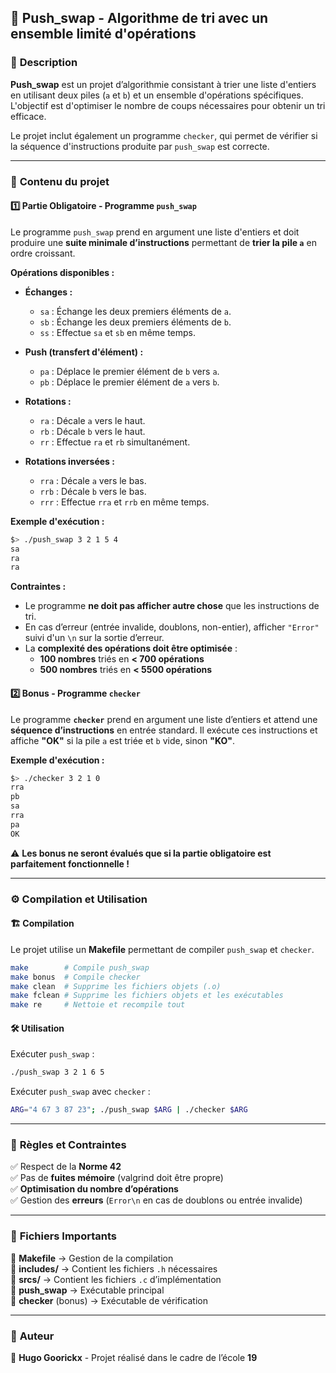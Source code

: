 ## 📌 **Push_swap - Algorithme de tri avec un ensemble limité d'opérations**  

### 📖 **Description**  
**Push_swap** est un projet d’algorithmie consistant à trier une liste d'entiers en utilisant deux piles (`a` et `b`) et un ensemble d'opérations spécifiques. L'objectif est d'optimiser le nombre de coups nécessaires pour obtenir un tri efficace.

Le projet inclut également un programme `checker`, qui permet de vérifier si la séquence d'instructions produite par `push_swap` est correcte.

---

### 📂 **Contenu du projet**  

#### 1️⃣ **Partie Obligatoire - Programme `push_swap`**  
Le programme `push_swap` prend en argument une liste d'entiers et doit produire une **suite minimale d’instructions** permettant de **trier la pile `a`** en ordre croissant.  

**Opérations disponibles :**  
- **Échanges :**  
  - `sa` : Échange les deux premiers éléments de `a`.  
  - `sb` : Échange les deux premiers éléments de `b`.  
  - `ss` : Effectue `sa` et `sb` en même temps.  

- **Push (transfert d'élément) :**  
  - `pa` : Déplace le premier élément de `b` vers `a`.  
  - `pb` : Déplace le premier élément de `a` vers `b`.  

- **Rotations :**  
  - `ra` : Décale `a` vers le haut.  
  - `rb` : Décale `b` vers le haut.  
  - `rr` : Effectue `ra` et `rb` simultanément.  

- **Rotations inversées :**  
  - `rra` : Décale `a` vers le bas.  
  - `rrb` : Décale `b` vers le bas.  
  - `rrr` : Effectue `rra` et `rrb` en même temps.  

**Exemple d'exécution :**  
```bash
$> ./push_swap 3 2 1 5 4
sa
ra
ra
```

**Contraintes :**  
- Le programme **ne doit pas afficher autre chose** que les instructions de tri.  
- En cas d’erreur (entrée invalide, doublons, non-entier), afficher `"Error"` suivi d'un `\n` sur la sortie d’erreur.  
- La **complexité des opérations doit être optimisée** :
  - **100 nombres** triés en **< 700 opérations**  
  - **500 nombres** triés en **< 5500 opérations**  

#### 2️⃣ **Bonus - Programme `checker`**  
Le programme **`checker`** prend en argument une liste d’entiers et attend une **séquence d’instructions** en entrée standard. Il exécute ces instructions et affiche **"OK"** si la pile `a` est triée et `b` vide, sinon **"KO"**.  

**Exemple d'exécution :**  
```bash
$> ./checker 3 2 1 0
rra
pb
sa
rra
pa
OK
```

⚠ **Les bonus ne seront évalués que si la partie obligatoire est parfaitement fonctionnelle !**  

---

### ⚙️ **Compilation et Utilisation**  

#### 🏗 **Compilation**  
Le projet utilise un **Makefile** permettant de compiler `push_swap` et `checker`.  
```bash
make        # Compile push_swap
make bonus  # Compile checker
make clean  # Supprime les fichiers objets (.o)
make fclean # Supprime les fichiers objets et les exécutables
make re     # Nettoie et recompile tout
```

#### 🛠 **Utilisation**  
Exécuter `push_swap` :  
```bash
./push_swap 3 2 1 6 5
```
Exécuter `push_swap` avec `checker` :  
```bash
ARG="4 67 3 87 23"; ./push_swap $ARG | ./checker $ARG
```

---

### 📜 **Règles et Contraintes**  
✅ Respect de la **Norme 42**  
✅ Pas de **fuites mémoire** (valgrind doit être propre)  
✅ **Optimisation du nombre d’opérations**  
✅ Gestion des **erreurs** (`Error\n` en cas de doublons ou entrée invalide)  

---

### 📄 **Fichiers Importants**  
📂 **Makefile** → Gestion de la compilation  
📂 **includes/** → Contient les fichiers `.h` nécessaires  
📂 **srcs/** → Contient les fichiers `.c` d’implémentation  
📂 **push_swap** → Exécutable principal  
📂 **checker** (bonus) → Exécutable de vérification  

---

### 🚀 **Auteur**  
👤 **Hugo Goorickx** - Projet réalisé dans le cadre de l’école **19**  